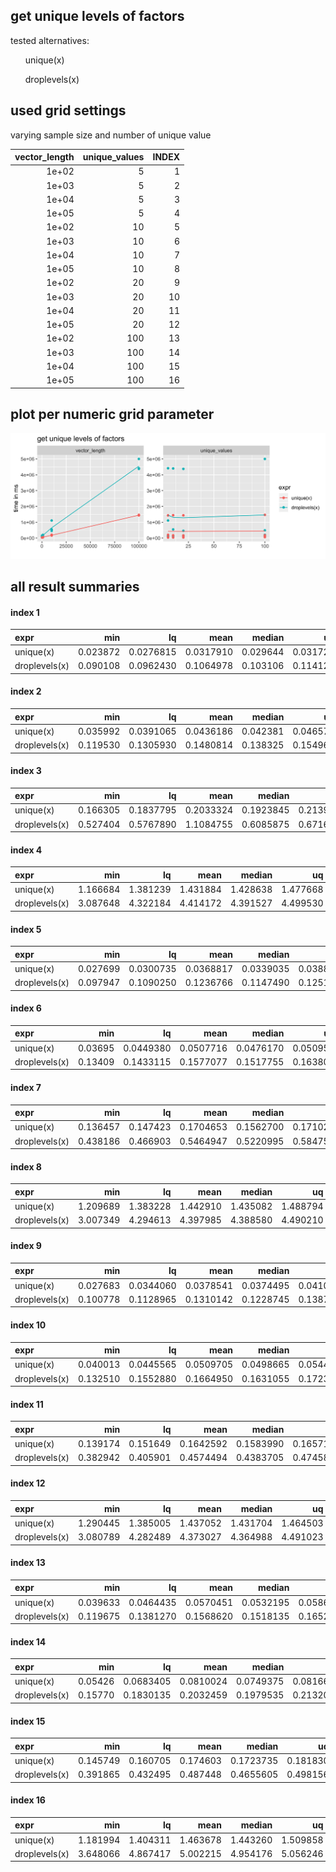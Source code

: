 ## get unique levels of factors



tested alternatives:

<ul>
unique(x)</ul><ul>droplevels(x)
</ul>


## used grid settings 

varying sample size and number of unique value


| vector_length| unique_values| INDEX|
|-------------:|-------------:|-----:|
|         1e+02|             5|     1|
|         1e+03|             5|     2|
|         1e+04|             5|     3|
|         1e+05|             5|     4|
|         1e+02|            10|     5|
|         1e+03|            10|     6|
|         1e+04|            10|     7|
|         1e+05|            10|     8|
|         1e+02|            20|     9|
|         1e+03|            20|    10|
|         1e+04|            20|    11|
|         1e+05|            20|    12|
|         1e+02|           100|    13|
|         1e+03|           100|    14|
|         1e+04|           100|    15|
|         1e+05|           100|    16|


## plot per numeric grid parameter 

![](
benchmark_grid_num.png
)



##  all result summaries 

#### index 1

|expr          |      min|        lq|      mean|   median|       uq|      max| neval|
|:-------------|--------:|---------:|---------:|--------:|--------:|--------:|-----:|
|unique(x)     | 0.023872| 0.0276815| 0.0317910| 0.029644| 0.031729| 0.083230|   100|
|droplevels(x) | 0.090108| 0.0962430| 0.1064978| 0.103106| 0.114121| 0.225951|   100|


#### index 2

|expr          |      min|        lq|      mean|   median|       uq|      max| neval|
|:-------------|--------:|---------:|---------:|--------:|--------:|--------:|-----:|
|unique(x)     | 0.035992| 0.0391065| 0.0436186| 0.042381| 0.046573| 0.102793|   100|
|droplevels(x) | 0.119530| 0.1305930| 0.1480814| 0.138325| 0.154960| 0.264514|   100|


#### index 3

|expr          |      min|        lq|      mean|    median|       uq|       max| neval|
|:-------------|--------:|---------:|---------:|---------:|--------:|---------:|-----:|
|unique(x)     | 0.166305| 0.1837795| 0.2033324| 0.1923845| 0.213959|  0.290592|   100|
|droplevels(x) | 0.527404| 0.5767890| 1.1084755| 0.6085875| 0.671691| 45.699186|   100|


#### index 4

|expr          |      min|       lq|     mean|   median|       uq|      max| neval|
|:-------------|--------:|--------:|--------:|--------:|--------:|--------:|-----:|
|unique(x)     | 1.166684| 1.381239| 1.431884| 1.428638| 1.477668| 1.615702|   100|
|droplevels(x) | 3.087648| 4.322184| 4.414172| 4.391527| 4.499530| 5.527132|   100|


#### index 5

|expr          |      min|        lq|      mean|    median|        uq|      max| neval|
|:-------------|--------:|---------:|---------:|---------:|---------:|--------:|-----:|
|unique(x)     | 0.027699| 0.0300735| 0.0368817| 0.0339035| 0.0388205| 0.114796|   100|
|droplevels(x) | 0.097947| 0.1090250| 0.1236766| 0.1147490| 0.1251745| 0.243104|   100|


#### index 6

|expr          |     min|        lq|      mean|    median|       uq|      max| neval|
|:-------------|-------:|---------:|---------:|---------:|--------:|--------:|-----:|
|unique(x)     | 0.03695| 0.0449380| 0.0507716| 0.0476170| 0.050958| 0.209753|   100|
|droplevels(x) | 0.13409| 0.1433115| 0.1577077| 0.1517755| 0.163807| 0.296536|   100|


#### index 7

|expr          |      min|       lq|      mean|    median|        uq|      max| neval|
|:-------------|--------:|--------:|---------:|---------:|---------:|--------:|-----:|
|unique(x)     | 0.136457| 0.147423| 0.1704653| 0.1562700| 0.1710295| 0.729726|   100|
|droplevels(x) | 0.438186| 0.466903| 0.5464947| 0.5220995| 0.5847570| 1.003448|   100|


#### index 8

|expr          |      min|       lq|     mean|   median|       uq|      max| neval|
|:-------------|--------:|--------:|--------:|--------:|--------:|--------:|-----:|
|unique(x)     | 1.209689| 1.383228| 1.442910| 1.435082| 1.488794| 2.159446|   100|
|droplevels(x) | 3.007349| 4.294613| 4.397985| 4.388580| 4.490210| 5.255145|   100|


#### index 9

|expr          |      min|        lq|      mean|    median|       uq|      max| neval|
|:-------------|--------:|---------:|---------:|---------:|--------:|--------:|-----:|
|unique(x)     | 0.027683| 0.0344060| 0.0378541| 0.0374495| 0.041084| 0.053179|   100|
|droplevels(x) | 0.100778| 0.1128965| 0.1310142| 0.1228745| 0.138747| 0.254191|   100|


#### index 10

|expr          |      min|        lq|      mean|    median|        uq|      max| neval|
|:-------------|--------:|---------:|---------:|---------:|---------:|--------:|-----:|
|unique(x)     | 0.040013| 0.0445565| 0.0509705| 0.0498665| 0.0544775| 0.096474|   100|
|droplevels(x) | 0.132510| 0.1552880| 0.1664950| 0.1631055| 0.1723005| 0.264968|   100|


#### index 11

|expr          |      min|       lq|      mean|    median|        uq|      max| neval|
|:-------------|--------:|--------:|---------:|---------:|---------:|--------:|-----:|
|unique(x)     | 0.139174| 0.151649| 0.1642592| 0.1583990| 0.1657130| 0.558205|   100|
|droplevels(x) | 0.382942| 0.405901| 0.4574494| 0.4383705| 0.4745825| 1.015463|   100|


#### index 12

|expr          |      min|       lq|     mean|   median|       uq|      max| neval|
|:-------------|--------:|--------:|--------:|--------:|--------:|--------:|-----:|
|unique(x)     | 1.290445| 1.385005| 1.437052| 1.431704| 1.464503| 2.043983|   100|
|droplevels(x) | 3.080789| 4.282489| 4.373027| 4.364988| 4.491023| 4.952751|   100|


#### index 13

|expr          |      min|        lq|      mean|    median|        uq|      max| neval|
|:-------------|--------:|---------:|---------:|---------:|---------:|--------:|-----:|
|unique(x)     | 0.039633| 0.0464435| 0.0570451| 0.0532195| 0.0586670| 0.276648|   100|
|droplevels(x) | 0.119675| 0.1381270| 0.1568620| 0.1518135| 0.1652295| 0.263276|   100|


#### index 14

|expr          |     min|        lq|      mean|    median|        uq|      max| neval|
|:-------------|-------:|---------:|---------:|---------:|---------:|--------:|-----:|
|unique(x)     | 0.05426| 0.0683405| 0.0810024| 0.0749375| 0.0816645| 0.170853|   100|
|droplevels(x) | 0.15770| 0.1830135| 0.2032459| 0.1979535| 0.2132055| 0.320624|   100|


#### index 15

|expr          |      min|       lq|     mean|    median|       uq|      max| neval|
|:-------------|--------:|--------:|--------:|---------:|--------:|--------:|-----:|
|unique(x)     | 0.145749| 0.160705| 0.174603| 0.1723735| 0.181830| 0.265543|   100|
|droplevels(x) | 0.391865| 0.432495| 0.487448| 0.4655605| 0.498156| 0.945909|   100|


#### index 16

|expr          |      min|       lq|     mean|   median|       uq|      max| neval|
|:-------------|--------:|--------:|--------:|--------:|--------:|--------:|-----:|
|unique(x)     | 1.181994| 1.404311| 1.463678| 1.443260| 1.509858| 1.996971|   100|
|droplevels(x) | 3.648066| 4.867417| 5.002215| 4.954176| 5.056246| 7.852485|   100|


